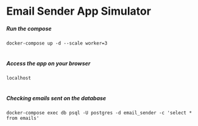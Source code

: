 # Email Sender App Simulator


##### Run the compose
`docker-compose up -d --scale worker=3`
<br>
<br>

##### Access the app on your browser
`localhost`
<br>
<br>

##### Checking emails sent on the database
`docker-compose exec db psql -U postgres -d email_sender -c 'select * from emails'`

